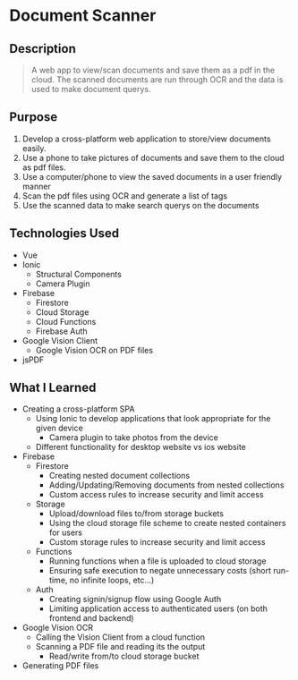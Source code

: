 # **Document Scanner**

## Description

> A web app to view/scan documents and save them as a pdf in the cloud. The scanned documents are run through OCR and the data is used to make document querys.

## Purpose

1. Develop a cross-platform web application to store/view documents easily. 
2. Use a phone to take pictures of documents and save them to the cloud as pdf files.
3. Use a computer/phone to view the saved documents in a user friendly manner
3. Scan the pdf files using OCR and generate a list of tags
4. Use the scanned data to make search querys on the documents

## Technologies Used

- Vue
- Ionic
	- Structural Components
	- Camera Plugin
- Firebase
	- Firestore
	- Cloud Storage
	- Cloud Functions
	- Firebase Auth
- Google Vision Client
	- Google Vision OCR on PDF files
- jsPDF

## What I Learned

- Creating a cross-platform SPA 
	- Using Ionic to develop applications that look appropriate for the given device
		- Camera plugin to take photos from the device
	- Different functionality for desktop website vs ios website
- Firebase
	- Firestore
		- Creating nested document collections
		- Adding/Updating/Removing documents from nested collections
		- Custom access rules to increase security and limit access
	- Storage
		- Upload/download files to/from storage buckets
		- Using the cloud storage file scheme to create nested containers for users
		- Custom storage rules to increase security and limit access
	- Functions
		- Running functions when a file is uploaded to cloud storage
		- Ensuring safe execution to negate unnecessary costs (short run-time, no infinite loops, etc...)
	- Auth
		- Creating signin/signup flow using Google Auth
		- Limiting application access to authenticated users (on both frontend and backend)
- Google Vision OCR
	- Calling the Vision Client from a cloud function
	- Scanning a PDF file and reading its the output
		- Read/write from/to cloud storage bucket
- Generating PDF files